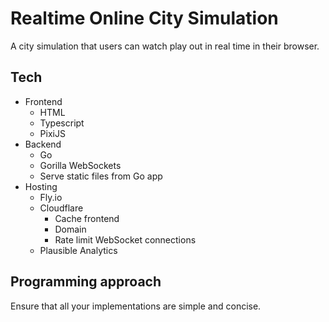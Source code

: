 # Realtime Online City Simulation

A city simulation that users can watch play out in real time in their browser.

## Tech
- Frontend
	- HTML
	- Typescript
	- PixiJS
- Backend
	- Go
	- Gorilla WebSockets
	- Serve static files from Go app
- Hosting
	- Fly.io
	- Cloudflare
		- Cache frontend
		- Domain
		- Rate limit WebSocket connections
	- Plausible Analytics
	
## Programming approach

Ensure that all your implementations are simple and concise.